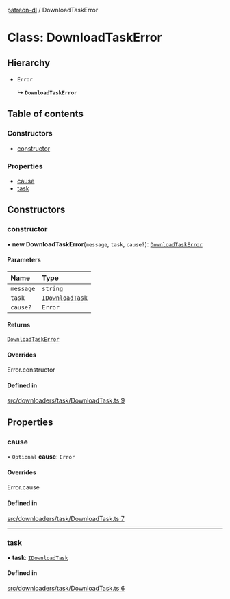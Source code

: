 [patreon-dl](../README.md) / DownloadTaskError

# Class: DownloadTaskError

## Hierarchy

- `Error`

  ↳ **`DownloadTaskError`**

## Table of contents

### Constructors

- [constructor](DownloadTaskError.md#constructor)

### Properties

- [cause](DownloadTaskError.md#cause)
- [task](DownloadTaskError.md#task)

## Constructors

### constructor

• **new DownloadTaskError**(`message`, `task`, `cause?`): [`DownloadTaskError`](DownloadTaskError.md)

#### Parameters

| Name | Type |
| :------ | :------ |
| `message` | `string` |
| `task` | [`IDownloadTask`](../interfaces/IDownloadTask.md) |
| `cause?` | `Error` |

#### Returns

[`DownloadTaskError`](DownloadTaskError.md)

#### Overrides

Error.constructor

#### Defined in

[src/downloaders/task/DownloadTask.ts:9](https://github.com/patrickkfkan/patreon-dl/blob/d381b32/src/downloaders/task/DownloadTask.ts#L9)

## Properties

### cause

• `Optional` **cause**: `Error`

#### Overrides

Error.cause

#### Defined in

[src/downloaders/task/DownloadTask.ts:7](https://github.com/patrickkfkan/patreon-dl/blob/d381b32/src/downloaders/task/DownloadTask.ts#L7)

___

### task

• **task**: [`IDownloadTask`](../interfaces/IDownloadTask.md)

#### Defined in

[src/downloaders/task/DownloadTask.ts:6](https://github.com/patrickkfkan/patreon-dl/blob/d381b32/src/downloaders/task/DownloadTask.ts#L6)
